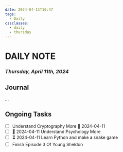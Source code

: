 ```yaml
---
date: 2024-04-11T10:47
tags:
  - Daily
cssclasses:
  - daily
  - thursday
---
```

# DAILY NOTE
### *Thursday, April 11th, 2024*

## Journal
...

## Ongoing Tasks

- [ ] Understand Cryptography More 📅 2024-04-11 
- [ ] 🛫 2024-04-11 Understand Psychology More
- [ ] ⏳ 2024-04-11 Learn Python and make a snake game
- [ ] Finish Episode 3 Of Young Sheldon  